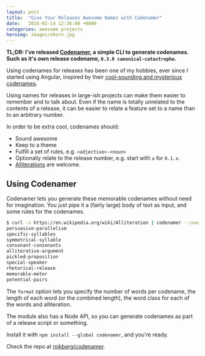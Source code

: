 ```yaml
---
layout: post
title:  "Give Your Releases Awesome Names with Codenamer"
date:   2016-02-14 12:36:00 +0000
categories: awesome projects
heroimg: images/ekorn.jpg
---
```


**TL;DR: I've released [Codenamer][codenamer], a simple CLI to generate codenames. Such as it's own release codename, `0.3.0 canonical-catastrophe`.**

Using codenames for releases has been one of my hobbies, ever since I started using Angular, inspired by their [cool-sounding and mysterious codenames][angular-codenames].

Using names for releases in large-ish projects can make them easier to remember and to talk about. Even if the name is totally unrelated to the contents of a release, it can be easier to relate a feature set to a name than to an arbitrary number.

In order to be extra cool, codenames should:

 - Sound awesome
 - Keep to a theme
 - Fulfill a set of rules, e.g. `<adjective>-<noun>`
 - Optionally relate to the release number, e.g. start with `a` for `0.1.x`.
 - [Alliterations][alliterations] are welcome.

## Using Codenamer

Codenamer lets you generate these memorable codenames without need for imagination. You just pipe it a (fairly large) body of text as input, and some rules for the codenames.

```sh
$ curl -s https://en.wikipedia.org/wiki/Alliteration | codenamer --count 10 --format cJ,n15-cN,a,n20
persuasive-parallelism
specific-syllables
symmetrical-syllable
consonant-consonants
alliterative-argument
pickled-proposition
special-speaker
rhetorical-release
memorable-meter
potential-pairs
```

The `format` option lets you specify the number of words per codename, the length of each word (or the combined length), the word class for each of the words and alliteration.

The module also has a Node API, so you can generate codenames as part of a release script or something.

Install it with `npm install --global codenamer`, and you're ready.

Check the repo at [mikberg/codenamer][codenamer].

[angular-codenames]: https://github.com/angular/angular.js/blob/master/CHANGELOG.md
[codenamer]: https://github.com/mikberg/codenamer
[alliterations]: https://en.wikipedia.org/wiki/Alliteration
